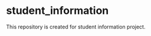 student_information
===================

This repository is created for student information project.
